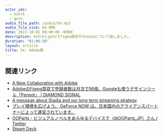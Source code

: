 ```yaml
---
actor_ids:
  - kzhrk
  - goto
audio_file_path: /audio/54.mp3
audio_file_size: 64.0MB
date: 2022-10-01 00:00:00 +0900
description: kzhrkとgotoでfigma買収やStadiaについて話しました。
duration: "01:06:36"
layout: article
title: 54. Adobe教
---
```


<!-- prettier-ignore-start -->
## 関連リンク

- [A New Collaboration with Adobe](https://www.figma.com/ja/blog/a-new-collaboration-with-adobe/)
- [AdobeのFigma買収で登録者数は月次で56倍、Googleも使うデザインツール「Penpot」 \| DIAMOND SIGNAL](https://signal.diamond.jp/articles/-/1441)
- [A message about Stadia and our long term streaming strategy](https://blog.google/products/stadia/message-on-stadia-streaming-strategy/)
- [プレイ環境を広げよう。 GeForce NOW は、日本国内のアライアンスパートナーによって運営されています。](https://www.nvidia.com/ja-jp/geforce-now/)
- [OOParts - ビジュアルノベルをあらゆるデバイスで（@OOParts_JP）さん / Twitter](https://twitter.com/ooparts_jp)
- [Steam Deck](https://www.steamdeck.com/ja/)
<!-- prettier-ignore-end -->
